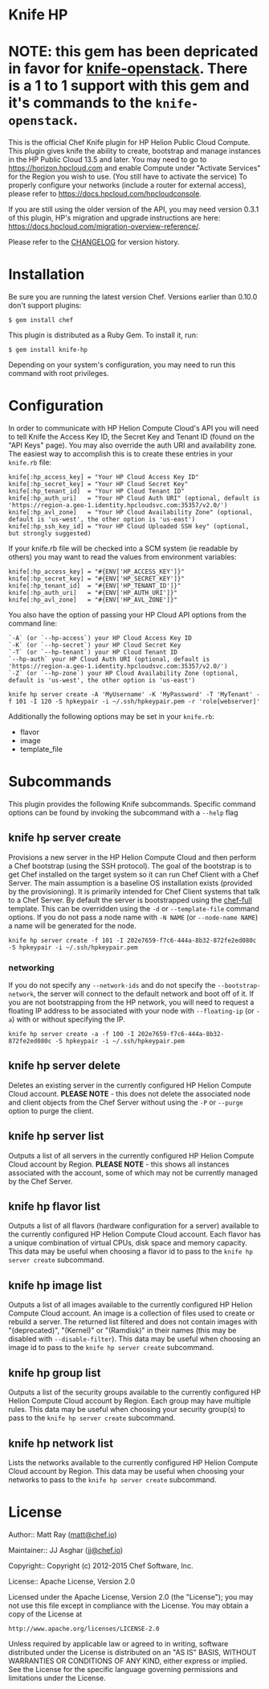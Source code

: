 Knife HP
========

# NOTE: this gem has been depricated in favor for [knife-openstack](https://github.com/chef/knife-openstack). There is a 1 to 1 support with this gem and it's commands to the `knife-openstack`.

This is the official Chef Knife plugin for HP Helion Public Cloud Compute. This plugin gives knife the ability to create, bootstrap and manage instances in the HP Public Cloud 13.5 and later. You may need to go to https://horizon.hpcloud.com and enable Compute under "Activate Services" for the Region you wish to use. (You still have to activate the service) To properly configure your networks (include a router for external access), please refer to https://docs.hpcloud.com/hpcloudconsole.

If you are still using the older version of the API, you may need version 0.3.1 of this plugin, HP's migration and upgrade instructions are here: https://docs.hpcloud.com/migration-overview-reference/.

Please refer to the [CHANGELOG](CHANGELOG.md) for version history.

# Installation #

Be sure you are running the latest version Chef. Versions earlier than 0.10.0 don't support plugins:

    $ gem install chef

This plugin is distributed as a Ruby Gem. To install it, run:

    $ gem install knife-hp

Depending on your system's configuration, you may need to run this command with root privileges.

# Configuration #

In order to communicate with HP Helion Compute Cloud's API you will need to tell Knife the Access Key ID, the Secret Key and Tenant ID (found on the "API Keys" page). You may also override the auth URI and availability zone. The easiest way to accomplish this is to create these entries in your `knife.rb` file:

    knife[:hp_access_key] = "Your HP Cloud Access Key ID"
    knife[:hp_secret_key] = "Your HP Cloud Secret Key"
    knife[:hp_tenant_id]  = "Your HP Cloud Tenant ID"
    knife[:hp_auth_uri]   = "Your HP Cloud Auth URI" (optional, default is 'https://region-a.geo-1.identity.hpcloudsvc.com:35357/v2.0/')
    knife[:hp_avl_zone]   = "Your HP Cloud Availability Zone" (optional, default is 'us-west', the other option is 'us-east')
    knife[:hp_ssh_key_id] = "Your HP Cloud Uploaded SSH key" (optional, but strongly suggested)

If your knife.rb file will be checked into a SCM system (ie readable by others) you may want to read the values from environment variables:

    knife[:hp_access_key] = "#{ENV['HP_ACCESS_KEY']}"
    knife[:hp_secret_key] = "#{ENV['HP_SECRET_KEY']}"
    knife[:hp_tenant_id]  = "#{ENV['HP_TENANT_ID']}"
    knife[:hp_auth_uri]   = "#{ENV['HP_AUTH_URI']}"
    knife[:hp_avl_zone]   = "#{ENV['HP_AVL_ZONE']}"

You also have the option of passing your HP Cloud API options from the command line:

    `-A` (or `--hp-access`) your HP Cloud Access Key ID
    `-K` (or `--hp-secret`) your HP Cloud Secret Key
    `-T` (or `--hp-tenant`) your HP Cloud Tenant ID
    `--hp-auth` your HP Cloud Auth URI (optional, default is 'https://region-a.geo-1.identity.hpcloudsvc.com:35357/v2.0/')
    `-Z` (or `--hp-zone`) your HP Cloud Availability Zone (optional, default is 'us-west', the other option is 'us-east')

    knife hp server create -A 'MyUsername' -K 'MyPassword' -T 'MyTenant' -f 101 -I 120 -S hpkeypair -i ~/.ssh/hpkeypair.pem -r 'role[webserver]'

Additionally the following options may be set in your `knife.rb`:

* flavor
* image
* template_file

# Subcommands #

This plugin provides the following Knife subcommands. Specific command options can be found by invoking the subcommand with a `--help` flag

knife hp server create
----------------------

Provisions a new server in the HP Helion Compute Cloud and then perform a Chef bootstrap (using the SSH protocol). The goal of the bootstrap is to get Chef installed on the target system so it can run Chef Client with a Chef Server. The main assumption is a baseline OS installation exists (provided by the provisioning). It is primarily intended for Chef Client systems that talk to a Chef Server. By default the server is bootstrapped using the [chef-full](https://github.com/opscode/chef/blob/master/chef/lib/chef/knife/bootstrap/chef-full.erb) template. This can be overridden using the `-d` or `--template-file` command options. If you do not pass a node name with `-N NAME` (or `--node-name NAME`) a name will be generated for the node.

    knife hp server create -f 101 -I 202e7659-f7c6-444a-8b32-872fe2ed080c -S hpkeypair -i ~/.ssh/hpkeypair.pem

### networking ###

If you do not specify any `--network-ids` and do not specify the `--bootstrap-network`, the server will connect to the default network and boot off of it. If you are not bootstrapping from the HP network, you will need to request a floating IP address to be associated with your node with `--floating-ip` (or `-a`) with or without specifying the IP.

    knife hp server create -a -f 100 -I 202e7659-f7c6-444a-8b32-872fe2ed080c -S hpkeypair -i ~/.ssh/hpkeypair.pem

knife hp server delete
----------------------

Deletes an existing server in the currently configured HP Helion Compute Cloud account. <b>PLEASE NOTE</b> - this does not delete the associated node and client objects from the Chef Server without using the `-P` or `--purge` option to purge the client.

knife hp server list
--------------------

Outputs a list of all servers in the currently configured HP Helion Compute Cloud account by Region. <b>PLEASE NOTE</b> - this shows all instances associated with the account, some of which may not be currently managed by the Chef Server.

knife hp flavor list
--------------------

Outputs a list of all flavors (hardware configuration for a server) available to the currently configured HP Helion Compute Cloud account. Each flavor has a unique combination of virtual CPUs, disk space and memory capacity. This data may be useful when choosing a flavor id to pass to the `knife hp server create` subcommand.

knife hp image list
-------------------

Outputs a list of all images available to the currently configured HP Helion Compute Cloud account. An image is a collection of files used to create or rebuild a server. The returned list filtered and does not contain images with "(deprecated)", "(Kernel)" or "(Ramdisk)" in their names (this may be disabled with `--disable-filter`). This data may be useful when choosing an image id to pass to the `knife hp server create` subcommand.

knife hp group list
--------------------

Outputs a list of the security groups available to the currently configured HP Helion Compute Cloud account by Region. Each group may have multiple rules. This data may be useful when choosing your security group(s) to pass to the `knife hp server create` subcommand.

knife hp network list
---------------------

Lists the networks available to the currently configured HP Helion Compute Cloud account by Region. This data may be useful when choosing your networks to pass to the `knife hp server create` subcommand.

# License #

Author:: Matt Ray (<matt@chef.io>)

Maintainer:: JJ Asghar (<jj@chef.io>)

Copyright:: Copyright (c) 2012-2015 Chef Software, Inc.

License:: Apache License, Version 2.0

Licensed under the Apache License, Version 2.0 (the "License");
you may not use this file except in compliance with the License.
You may obtain a copy of the License at

    http://www.apache.org/licenses/LICENSE-2.0

Unless required by applicable law or agreed to in writing, software
distributed under the License is distributed on an "AS IS" BASIS,
WITHOUT WARRANTIES OR CONDITIONS OF ANY KIND, either express or implied.
See the License for the specific language governing permissions and
limitations under the License.
